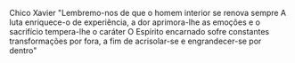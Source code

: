 Chico Xavier
"Lembremo-nos de que o homem interior se renova sempre
A luta enriquece-o de experiência, a dor aprimora-lhe as emoções e o sacrifício tempera-lhe o caráter
O Espírito encarnado sofre constantes transformações por fora, a fim de acrisolar-se e engrandecer-se por dentro"
